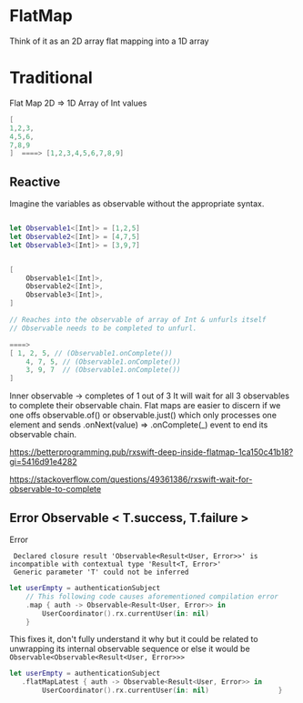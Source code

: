 # FlatMap


Think of it as an 2D array flat mapping into a 1D array


# Traditional
Flat Map 2D => 1D Array of Int values

```swift
[ 
1,2,3,
4,5,6,
7,8,9
]  ====> [1,2,3,4,5,6,7,8,9] 

```



## Reactive

Imagine the variables as observable without the appropriate syntax.

```swift

let Observable1<[Int]> = [1,2,5]
let Observable2<[Int]> = [4,7,5]
let Observable3<[Int]> = [3,9,7]


[ 
	Observable1<[Int]>,
	Observable2<[Int]>,
	Observable3<[Int]>,
]

// Reaches into the observable of array of Int & unfurls itself
// Observable needs to be completed to unfurl. 

====> 
[ 1, 2, 5, // (Observable1.onComplete())
	4, 7, 5, // (Observable1.onComplete())
	3, 9, 7  // (Observable1.onComplete())
]

```


Inner observable -> completes of 1 out of 3 
It will wait for all 3 observables to complete their observable chain.
Flat maps are easier to discern if we one offs observable.of() or observable.just() which only processes one element and sends .onNext(value) => .onComplete(_) event to end its observable chain.



https://betterprogramming.pub/rxswift-deep-inside-flatmap-1ca150c41b18?gi=5416d91e4282


https://stackoverflow.com/questions/49361386/rxswift-wait-for-observable-to-complete



## Error Observable < T.success, T.failure >

Error
```text
 Declared closure result 'Observable<Result<User, Error>>' is incompatible with contextual type 'Result<T, Error>'
 Generic parameter 'T' could not be inferred
```

```swift
let userEmpty = authenticationSubject
	// This following code causes aforementioned compilation error
	.map { auth -> Observable<Result<User, Error>> in
		UserCoordinator().rx.currentUser(in: nil)
	}
```

This fixes it, don't fully understand it why but it could be related to unwrapping its internal observable sequence or else it would be `Observable<Observable<Result<User, Error>>>`

```swift
let userEmpty = authenticationSubject
   .flatMapLatest { auth -> Observable<Result<User, Error>> in
		UserCoordinator().rx.currentUser(in: nil)                 }
```